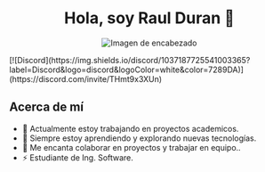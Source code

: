 <h1 align="center">Hola, soy Raul Duran 👋</h1>
<p align="center">
  <img src="https://i.postimg.cc/Cx00Vykx/Outer-Space-Nft-Collection-Store-Banner-2.png" alt="Imagen de encabezado">
</p>
[![Discord](https://img.shields.io/discord/1037187725541003365?label=Discord&logo=discord&logoColor=white&color=7289DA)](https://discord.com/invite/THmt9x3XUn)


## Acerca de mí

- 🔭 Actualmente estoy trabajando en proyectos academicos.
- 🌱 Siempre estoy aprendiendo y explorando nuevas tecnologías.
- 👯 Me encanta colaborar en proyectos y trabajar en equipo..
- ⚡ Estudiante de Ing. Software.

